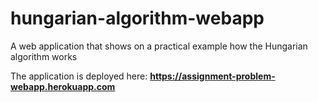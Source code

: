 # hungarian-algorithm-webapp
A web application that shows on a practical example how the Hungarian algorithm works

The application is deployed here: **https://assignment-problem-webapp.herokuapp.com**
